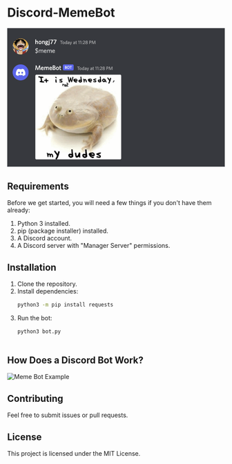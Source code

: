 # Discord-MemeBot

![Meme Bot Example](membott.png)

## Requirements
Before we get started, you will need a few things if you don't have them already:

1. Python 3 installed.
2. pip (package installer) installed.
3. A Discord account.
4. A Discord server with "Manager Server" permissions.

## Installation
1. Clone the repository.
2. Install dependencies:
   ```bash
   python3 -m pip install requests
   ```
3. Run the bot:
   ```bash
   python3 bot.py
  

## How Does a Discord Bot Work?
![Meme Bot Example](disBOT.png)

## Contributing
Feel free to submit issues or pull requests.

## License
This project is licensed under the MIT License.
